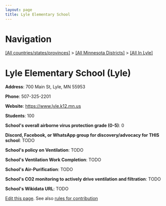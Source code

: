 ```yaml
---
layout: page
title: Lyle Elementary School
---
```

# Navigation

[[All countries/states/provinces]](../../..) > [[All Minnesota Districts]](../..) > [[All In Lyle]](..)

# Lyle Elementary School (Lyle)

**Address**: 700 Main St, Lyle, MN 55953

**Phone**: 507-325-2201

**Website**: <https://www.lyle.k12.mn.us>

**Students**: 100

**School's overall airborne virus protection grade (0-5)**: 0

**Discord, Facebook, or WhatsApp group for discovery/advocacy for THIS school**: TODO

**School's policy on Ventilation**: TODO

**School's Ventilation Work Completion**: TODO

**School's Air-Purification**: TODO

**School's CO2 monitoring to actively drive ventilation and filtration**: TODO

**School's Wikidata URL**: TODO


[Edit this page](https://github.com/ventilate-schools/MN/edit/main/./Lyle/Lyle_Elementary_School.md). See also [rules for contribution](../../../contribution-rules/)